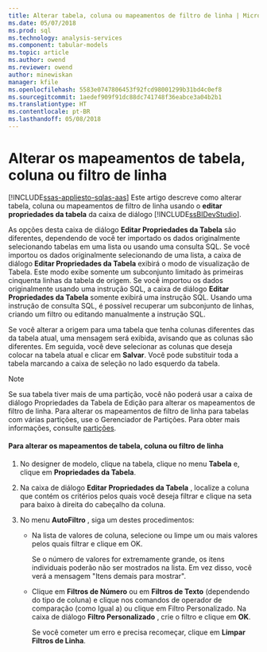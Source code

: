 ```yaml
---
title: Alterar tabela, coluna ou mapeamentos de filtro de linha | Microsoft Docs
ms.date: 05/07/2018
ms.prod: sql
ms.technology: analysis-services
ms.component: tabular-models
ms.topic: article
ms.author: owend
ms.reviewer: owend
author: minewiskan
manager: kfile
ms.openlocfilehash: 5583e0747806453f92fcd98001299b31bd4c0ef8
ms.sourcegitcommit: 1aedef909f91dc88dc741748f36eabce3a04b2b1
ms.translationtype: HT
ms.contentlocale: pt-BR
ms.lasthandoff: 05/08/2018
---
```

# <a name="change-table-column-or-row-filter-mappings"></a>Alterar os mapeamentos de tabela, coluna ou filtro de linha 
[!INCLUDE[ssas-appliesto-sqlas-aas](../../includes/ssas-appliesto-sqlas-aas.md)]
  Este artigo descreve como alterar tabela, coluna ou mapeamentos de filtro de linha usando o **editar propriedades da tabela** da caixa de diálogo [!INCLUDE[ssBIDevStudio](../../includes/ssbidevstudio-md.md)].  
  
 As opções desta caixa de diálogo **Editar Propriedades da Tabela** são diferentes, dependendo de você ter importado os dados originalmente selecionando tabelas em uma lista ou usando uma consulta SQL. Se você importou os dados originalmente selecionando de uma lista, a caixa de diálogo **Editar Propriedades da Tabela** exibirá o modo de visualização de Tabela. Este modo exibe somente um subconjunto limitado às primeiras cinquenta linhas da tabela de origem. Se você importou os dados originalmente usando uma instrução SQL, a caixa de diálogo **Editar Propriedades da Tabela** somente exibirá uma instrução SQL. Usando uma instrução de consulta SQL, é possível recuperar um subconjunto de linhas, criando um filtro ou editando manualmente a instrução SQL.  
  
 Se você alterar a origem para uma tabela que tenha colunas diferentes das da tabela atual, uma mensagem será exibida, avisando que as colunas são diferentes. Em seguida, você deve selecionar as colunas que deseja colocar na tabela atual e clicar em **Salvar**. Você pode substituir toda a tabela marcando a caixa de seleção no lado esquerdo da tabela.  
  
> [!NOTE]  
>  Se sua tabela tiver mais de uma partição, você não poderá usar a caixa de diálogo Propriedades da Tabela de Edição para alterar os mapeamentos de filtro de linha. Para alterar os mapeamentos de filtro de linha para tabelas com várias partições, use o Gerenciador de Partições. Para obter mais informações, consulte [partições](../../analysis-services/tabular-models/partitions-ssas-tabular.md).  
  
#### <a name="to-change-table-column-or-row-filter-mappings"></a>Para alterar os mapeamentos de tabela, coluna ou filtro de linha  
  
1.  No designer de modelo, clique na tabela, clique no menu **Tabela** e, clique em **Propriedades da Tabela**.  
  
2.  Na caixa de diálogo **Editar Propriedades da Tabela** , localize a coluna que contém os critérios pelos quais você deseja filtrar e clique na seta para baixo à direita do cabeçalho da coluna.  
  
3.  No menu **AutoFiltro** , siga um destes procedimentos:  
  
    -   Na lista de valores de coluna, selecione ou limpe um ou mais valores pelos quais filtrar e clique em OK.  
  
         Se o número de valores for extremamente grande, os itens individuais poderão não ser mostrados na lista. Em vez disso, você verá a mensagem "Itens demais para mostrar".  
  
    -   Clique em **Filtros de Número** ou em **Filtros de Texto** (dependendo do tipo de coluna) e clique nos comandos de operador de comparação (como Igual a) ou clique em Filtro Personalizado. Na caixa de diálogo **Filtro Personalizado** , crie o filtro e clique em **OK**.  
  
         Se você cometer um erro e precisa recomeçar, clique em **Limpar Filtros de Linha**.  
  
  
  
